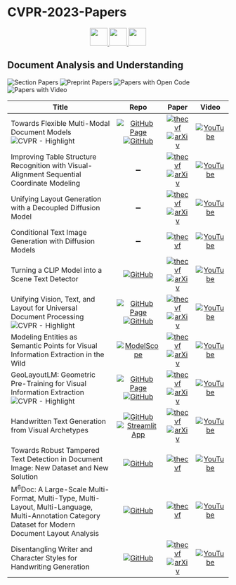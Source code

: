 # CVPR-2023-Papers

<div align="center">
  <a href="https://github.com/DmitryRyumin/CVPR-2023-Papers/blob/main/sections/embodied-vision-active-agents-simulation.md">
    <img src="https://cdn.jsdelivr.net/gh/DmitryRyumin/NewEraAI-Papers@main/images/left.svg" width="40" />
  </a>
  <a href="https://github.com/DmitryRyumin/CVPR-2023-Papers/">
    <img src="https://cdn.jsdelivr.net/gh/DmitryRyumin/NewEraAI-Papers@main/images/home.svg" width="40" />
  </a>
  <a href="https://github.com/DmitryRyumin/CVPR-2023-Papers/blob/main/sections/machine-learning-other-than-deep-learning.md">
    <img src="https://cdn.jsdelivr.net/gh/DmitryRyumin/NewEraAI-Papers@main/images/right.svg" width="40" />
  </a>
</div>

## Document Analysis and Understanding

![Section Papers](https://img.shields.io/badge/Section%20Papers-12-42BA16) ![Preprint Papers](https://img.shields.io/badge/Preprint%20Papers-9-b31b1b) ![Papers with Open Code](https://img.shields.io/badge/Papers%20with%20Open%20Code-9-1D7FBF) ![Papers with Video](https://img.shields.io/badge/Papers%20with%20Video-12-FF0000)

| **Title** | **Repo** | **Paper** | **Video** |
|-----------|:--------:|:---------:|:---------:|
| Towards Flexible Multi-Modal Document Models <br /> ![CVPR - Highlight](https://img.shields.io/badge/CVPR-Highlight-FFFF00) | [![GitHub Page](https://img.shields.io/badge/GitHub-Page-159957.svg)](https://cyberagentailab.github.io/flex-dm/) <br /> [![GitHub](https://img.shields.io/github/stars/CyberAgentAILab/flex-dm)](https://github.com/CyberAgentAILab/flex-dm) | [![thecvf](https://img.shields.io/badge/pdf-thecvf-7395C5.svg)](https://openaccess.thecvf.com/content/CVPR2023/papers/Inoue_Towards_Flexible_Multi-Modal_Document_Models_CVPR_2023_paper.pdf) <br /> [![arXiv](https://img.shields.io/badge/arXiv-2303.18248-b31b1b.svg)](http://arxiv.org/abs/2303.18248) | [![YouTube](https://img.shields.io/badge/YouTube-%23FF0000.svg?style=for-the-badge&logo=YouTube&logoColor=white)](https://www.youtube.com/watch?v=byUtRi_Yrc8) |
| Improving Table Structure Recognition with Visual-Alignment Sequential Coordinate Modeling | :heavy_minus_sign: | [![thecvf](https://img.shields.io/badge/pdf-thecvf-7395C5.svg)](https://openaccess.thecvf.com/content/CVPR2023/papers/Huang_Improving_Table_Structure_Recognition_With_Visual-Alignment_Sequential_Coordinate_Modeling_CVPR_2023_paper.pdf) <br /> [![arXiv](https://img.shields.io/badge/arXiv-2303.06949-b31b1b.svg)](http://arxiv.org/abs/2303.06949) | [![YouTube](https://img.shields.io/badge/YouTube-%23FF0000.svg?style=for-the-badge&logo=YouTube&logoColor=white)](https://www.youtube.com/watch?v=Onf5En9AI30) |
| Unifying Layout Generation with a Decoupled Diffusion Model | :heavy_minus_sign: | [![thecvf](https://img.shields.io/badge/pdf-thecvf-7395C5.svg)](https://openaccess.thecvf.com/content/CVPR2023/papers/Hui_Unifying_Layout_Generation_With_a_Decoupled_Diffusion_Model_CVPR_2023_paper.pdf) <br /> [![arXiv](https://img.shields.io/badge/arXiv-2303.05049-b31b1b.svg)](http://arxiv.org/abs/2303.05049) | [![YouTube](https://img.shields.io/badge/YouTube-%23FF0000.svg?style=for-the-badge&logo=YouTube&logoColor=white)](https://www.youtube.com/watch?v=zXGBvHt8v80) |
| Conditional Text Image Generation with Diffusion Models | :heavy_minus_sign: | [![thecvf](https://img.shields.io/badge/pdf-thecvf-7395C5.svg)](https://openaccess.thecvf.com/content/CVPR2023/papers/Zhu_Conditional_Text_Image_Generation_With_Diffusion_Models_CVPR_2023_paper.pdf) | [![YouTube](https://img.shields.io/badge/YouTube-%23FF0000.svg?style=for-the-badge&logo=YouTube&logoColor=white)](https://www.youtube.com/watch?v=G09Hf7on4oc) |
| Turning a CLIP Model into a Scene Text Detector | [![GitHub](https://img.shields.io/github/stars/wenwenyu/TCM)](https://github.com/wenwenyu/TCM) | [![thecvf](https://img.shields.io/badge/pdf-thecvf-7395C5.svg)](https://openaccess.thecvf.com/content/CVPR2023/papers/Yu_Turning_a_CLIP_Model_Into_a_Scene_Text_Detector_CVPR_2023_paper.pdf) <br /> [![arXiv](https://img.shields.io/badge/arXiv-2302.14338-b31b1b.svg)](http://arxiv.org/abs/2302.14338) | [![YouTube](https://img.shields.io/badge/YouTube-%23FF0000.svg?style=for-the-badge&logo=YouTube&logoColor=white)](https://www.youtube.com/watch?v=-xy5MkHtADc) |
| Unifying Vision, Text, and Layout for Universal Document Processing <br /> ![CVPR - Highlight](https://img.shields.io/badge/CVPR-Highlight-FFFF00) | [![GitHub Page](https://img.shields.io/badge/GitHub-Page-159957.svg)](https://github.com/microsoft/i-Code/tree/main/i-Code-Doc) <br /> [![GitHub](https://img.shields.io/github/stars/microsoft/i-Code)](https://github.com/microsoft/i-Code) | [![thecvf](https://img.shields.io/badge/pdf-thecvf-7395C5.svg)](https://openaccess.thecvf.com/content/CVPR2023/papers/Tang_Unifying_Vision_Text_and_Layout_for_Universal_Document_Processing_CVPR_2023_paper.pdf) <br /> [![arXiv](https://img.shields.io/badge/arXiv-2212.02623-b31b1b.svg)](http://arxiv.org/abs/2212.02623) | [![YouTube](https://img.shields.io/badge/YouTube-%23FF0000.svg?style=for-the-badge&logo=YouTube&logoColor=white)](https://www.youtube.com/watch?v=d3J5opFgiDE) |
| Modeling Entities as Semantic Points for Visual Information Extraction in the Wild | [![ModelScope](https://img.shields.io/badge/ModelScope-Active-green)](https://www.modelscope.cn/datasets/damo/SIBR/summary) | [![thecvf](https://img.shields.io/badge/pdf-thecvf-7395C5.svg)](https://openaccess.thecvf.com/content/CVPR2023/papers/Yang_Modeling_Entities_As_Semantic_Points_for_Visual_Information_Extraction_in_CVPR_2023_paper.pdf) <br /> [![arXiv](https://img.shields.io/badge/arXiv-2303.13095-b31b1b.svg)](http://arxiv.org/abs/2303.13095) | [![YouTube](https://img.shields.io/badge/YouTube-%23FF0000.svg?style=for-the-badge&logo=YouTube&logoColor=white)](https://www.youtube.com/watch?v=vRlErNSMsQ0) |
| GeoLayoutLM: Geometric Pre-Training for Visual Information Extraction <br /> ![CVPR - Highlight](https://img.shields.io/badge/CVPR-Highlight-FFFF00) | [![GitHub Page](https://img.shields.io/badge/GitHub-Page-159957.svg)](https://github.com/AlibabaResearch/AdvancedLiterateMachinery/tree/main/DocumentUnderstanding/GeoLayoutLM) <br /> [![GitHub](https://img.shields.io/github/stars/AlibabaResearch/AdvancedLiterateMachinery)](https://github.com/AlibabaResearch/AdvancedLiterateMachinery) | [![thecvf](https://img.shields.io/badge/pdf-thecvf-7395C5.svg)](https://openaccess.thecvf.com/content/CVPR2023/papers/Luo_GeoLayoutLM_Geometric_Pre-Training_for_Visual_Information_Extraction_CVPR_2023_paper.pdf) <br /> [![arXiv](https://img.shields.io/badge/arXiv-2304.10759-b31b1b.svg)](http://arxiv.org/abs/2304.10759) | [![YouTube](https://img.shields.io/badge/YouTube-%23FF0000.svg?style=for-the-badge&logo=YouTube&logoColor=white)](https://www.youtube.com/watch?v=qsGkp29mdgo) |
| Handwritten Text Generation from Visual Archetypes | [![GitHub](https://img.shields.io/github/stars/aimagelab/VATr)](https://github.com/aimagelab/VATr) <br /> [![Streamlit App](https://img.shields.io/badge/Streamlit-Open%20App-blue)](https://vatr-demo.streamlit.app/) | [![thecvf](https://img.shields.io/badge/pdf-thecvf-7395C5.svg)](https://openaccess.thecvf.com/content/CVPR2023/papers/Pippi_Handwritten_Text_Generation_From_Visual_Archetypes_CVPR_2023_paper.pdf) <br /> [![arXiv](https://img.shields.io/badge/arXiv-2303.15269-b31b1b.svg)](http://arxiv.org/abs/2303.15269) | [![YouTube](https://img.shields.io/badge/YouTube-%23FF0000.svg?style=for-the-badge&logo=YouTube&logoColor=white)](https://www.youtube.com/watch?v=WjgJX3lG4qQ) |
| Towards Robust Tampered Text Detection in Document Image: New Dataset and New Solution | [![GitHub](https://img.shields.io/github/stars/qcf-568/DocTamper)](https://github.com/qcf-568/DocTamper) | [![thecvf](https://img.shields.io/badge/pdf-thecvf-7395C5.svg)](https://openaccess.thecvf.com/content/CVPR2023/papers/Qu_Towards_Robust_Tampered_Text_Detection_in_Document_Image_New_Dataset_CVPR_2023_paper.pdf) | [![YouTube](https://img.shields.io/badge/YouTube-%23FF0000.svg?style=for-the-badge&logo=YouTube&logoColor=white)](https://www.youtube.com/watch?v=Slf1OF4vGdo) |
| M<sup>6</sup>Doc: A Large-Scale Multi-Format, Multi-Type, Multi-Layout, Multi-Language, Multi-Annotation Category Dataset for Modern Document Layout Analysis | [![GitHub](https://img.shields.io/github/stars/HCIILAB/M6Doc)](https://github.com/HCIILAB/M6Doc) | [![thecvf](https://img.shields.io/badge/pdf-thecvf-7395C5.svg)](https://openaccess.thecvf.com/content/CVPR2023/papers/Cheng_M6Doc_A_Large-Scale_Multi-Format_Multi-Type_Multi-Layout_Multi-Language_Multi-Annotation_Category_Dataset_CVPR_2023_paper.pdf) | [![YouTube](https://img.shields.io/badge/YouTube-%23FF0000.svg?style=for-the-badge&logo=YouTube&logoColor=white)](https://www.youtube.com/watch?v=ieWACpWL8WM) |
| Disentangling Writer and Character Styles for Handwriting Generation | [![GitHub](https://img.shields.io/github/stars/dailenson/SDT)](https://github.com/dailenson/SDT) | [![thecvf](https://img.shields.io/badge/pdf-thecvf-7395C5.svg)](https://openaccess.thecvf.com/content/CVPR2023/papers/Dai_Disentangling_Writer_and_Character_Styles_for_Handwriting_Generation_CVPR_2023_paper.pdf) <br /> [![arXiv](https://img.shields.io/badge/arXiv-2303.14736-b31b1b.svg)](http://arxiv.org/abs/2303.14736) | [![YouTube](https://img.shields.io/badge/YouTube-%23FF0000.svg?style=for-the-badge&logo=YouTube&logoColor=white)](https://www.youtube.com/watch?v=mKbYLEwa4dI) |
